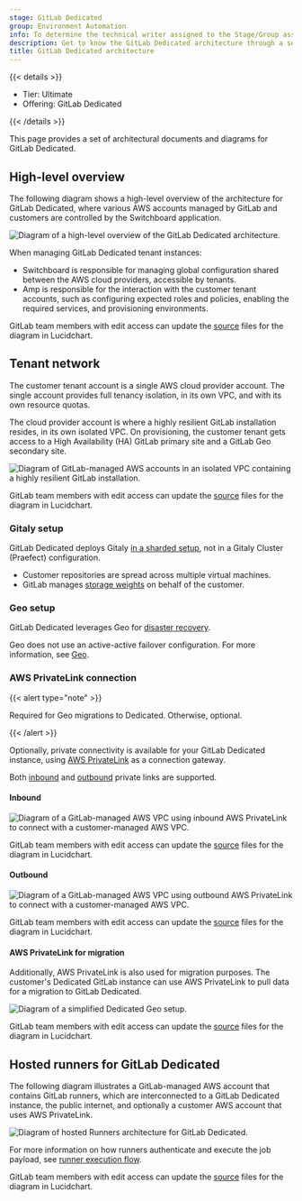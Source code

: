 ```yaml
---
stage: GitLab Dedicated
group: Environment Automation
info: To determine the technical writer assigned to the Stage/Group associated with this page, see https://handbook.gitlab.com/handbook/product/ux/technical-writing/#assignments
description: Get to know the GitLab Dedicated architecture through a series of diagrams.
title: GitLab Dedicated architecture
---
```


{{< details >}}

- Tier: Ultimate
- Offering: GitLab Dedicated

{{< /details >}}

This page provides a set of architectural documents and diagrams for GitLab Dedicated.

## High-level overview

The following diagram shows a high-level overview of the architecture for GitLab Dedicated,
where various AWS accounts managed by GitLab and customers are controlled by the Switchboard application.

![Diagram of a high-level overview of the GitLab Dedicated architecture.](img/high_level_architecture_diagram_v18_0.png)

When managing GitLab Dedicated tenant instances:

- Switchboard is responsible for managing global configuration shared between the AWS cloud providers, accessible by tenants.
- Amp is responsible for the interaction with the customer tenant accounts, such as configuring expected roles and policies, enabling the required services, and provisioning environments.

GitLab team members with edit access can update the [source](https://lucid.app/lucidchart/e0b6661c-6c10-43d9-8afa-1fe0677e060c/edit?page=0_0#) files for the diagram in Lucidchart.

## Tenant network

The customer tenant account is a single AWS cloud provider account. The single account provides full tenancy isolation, in its own VPC, and with its own resource quotas.

The cloud provider account is where a highly resilient GitLab installation resides, in its own isolated VPC. On provisioning, the customer tenant gets access to a High Availability (HA) GitLab primary site and a GitLab Geo secondary site.

![Diagram of GitLab-managed AWS accounts in an isolated VPC containing a highly resilient GitLab installation.](img/tenant_network_diagram_v18_0.png)

GitLab team members with edit access can update the [source](https://lucid.app/lucidchart/0815dd58-b926-454e-8354-c33fe3e7bff0/edit?invitationId=inv_a6b618ff-6c18-4571-806a-bfb3fe97cb12) files for the diagram in Lucidchart.

### Gitaly setup

GitLab Dedicated deploys Gitaly [in a sharded setup](../gitaly/praefect/_index.md#before-deploying-gitaly-cluster-praefect), not in a Gitaly Cluster (Praefect) configuration.

- Customer repositories are spread across multiple virtual machines.
- GitLab manages [storage weights](../repository_storage_paths.md#configure-where-new-repositories-are-stored) on behalf of the customer.

### Geo setup

GitLab Dedicated leverages Geo for [disaster recovery](disaster_recovery.md).

Geo does not use an active-active failover configuration. For more information, see [Geo](../geo/_index.md).

### AWS PrivateLink connection

{{< alert type="note" >}}

Required for Geo migrations to Dedicated. Otherwise, optional.

{{< /alert >}}

Optionally, private connectivity is available for your GitLab Dedicated instance, using [AWS PrivateLink](https://aws.amazon.com/privatelink/) as a connection gateway.

Both [inbound](configure_instance/network_security.md#inbound-private-link) and [outbound](configure_instance/network_security.md#outbound-private-link) private links are supported.

#### Inbound

![Diagram of a GitLab-managed AWS VPC using inbound AWS PrivateLink to connect with a customer-managed AWS VPC.](img/privatelink_inbound_v18_0.png)

GitLab team members with edit access can update the [source](https://lucid.app/lucidchart/933b958b-bfad-4898-a8ae-182815f159ca/edit?invitationId=inv_38b9a265-dff2-4db6-abdb-369ea1e92f5f) files for the diagram in Lucidchart.

#### Outbound

![Diagram of a GitLab-managed AWS VPC using outbound AWS PrivateLink to connect with a customer-managed AWS VPC.](img/privatelink_outbound_v18_0.png)

GitLab team members with edit access can update the [source](https://lucid.app/lucidchart/5aeae97e-a3c4-43e3-8b9d-27900d944147/edit?invitationId=inv_0e4fee9f-cf63-439c-9bf9-71ecbfbd8979&page=F5pcfQybsAYU8#) files for the diagram in Lucidchart.

#### AWS PrivateLink for migration

Additionally, AWS PrivateLink is also used for migration purposes. The customer's Dedicated GitLab instance can use AWS PrivateLink to pull data for a migration to GitLab Dedicated.

![Diagram of a simplified Dedicated Geo setup.](img/dedicated_geo_simplified_v18_0.png)

GitLab team members with edit access can update the [source](https://lucid.app/lucidchart/1e83e102-37b3-48a9-885d-e72122683bce/edit?view_items=AzvnMfovRJe3p&invitationId=inv_c02140dd-416b-41b5-b14a-7288b54bb9b5) files for the diagram in Lucidchart.

## Hosted runners for GitLab Dedicated

The following diagram illustrates a GitLab-managed AWS account that contains GitLab runners, which are interconnected to a GitLab Dedicated instance, the public internet, and optionally a customer AWS account that uses AWS PrivateLink.

![Diagram of hosted Runners architecture for GitLab Dedicated.](img/hosted-runners-architecture_v17_3.png)

For more information on how runners authenticate and execute the job payload, see [runner execution flow](https://docs.gitlab.com/runner#runner-execution-flow).

GitLab team members with edit access can update the [source](https://lucid.app/lucidchart/0fb12de8-5236-4d80-9a9c-61c08b714e6f/edit?invitationId=inv_4a12e347-49e8-438e-a28f-3930f936defd) files for the diagram in Lucidchart.

